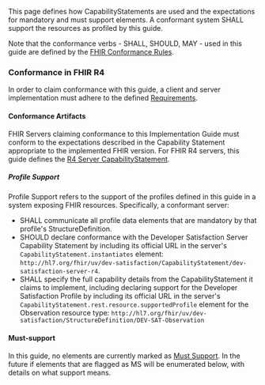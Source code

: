 
This page defines how CapabilityStatements are used and the expectations for mandatory and must support elements. A conformant system SHALL support the resources as profiled by this guide.

Note that the conformance verbs - SHALL, SHOULD, MAY - used in this guide are defined by the [FHIR Conformance Rules](http://hl7.org/fhir/conformance-rules.html).

### Conformance in FHIR R4
In order to claim conformance with this guide, a client and server implementation must adhere to the defined [Requirements](artifacts.html#requirements-formal-requirements).

<a name="conformance-artifacts"></a>
#### Conformance Artifacts
FHIR Servers claiming conformance to this Implementation Guide must conform to the expectations described in the Capability Statement appropriate to the implemented FHIR version.  For FHIR R4 servers, this guide defines the [R4 Server CapabilityStatement](CapabilityStatement-dev-satisfaction-server-r4.html).

<a name="profile-support"></a>
##### Profile Support
Profile Support refers to the support of the profiles defined in this guide in a system exposing FHIR resources. Specifically, a conformant server:
* SHALL communicate all profile data elements that are mandatory by that profile's StructureDefinition. 
* SHOULD declare conformance with the Developer Satisfaction Server Capability Statement by including its official URL in the server's `CapabilityStatement.instantiates` element: `http://hl7.org/fhir/uv/dev-satisfaction/CapabilityStatement/dev-satisfaction-server-r4`.
* SHALL specify the full capability details from the CapabilityStatement it claims to implement, including declaring support for the Developer Satisfaction Profile by including its official URL in the server's `CapabilityStatement.rest.resource.supportedProfile` element for the Observation resource type: `http://hl7.org/fhir/uv/dev-satisfaction/StructureDefinition/DEV-SAT-Observation`

<a name="must-support"></a>
#### Must-support
In this guide, no elements are currently marked as [Must Support](https://www.hl7.org/fhir/conformance-rules.html#mustSupport). In the future if elements that are flagged as MS will be enumerated below, with details on what support means.
